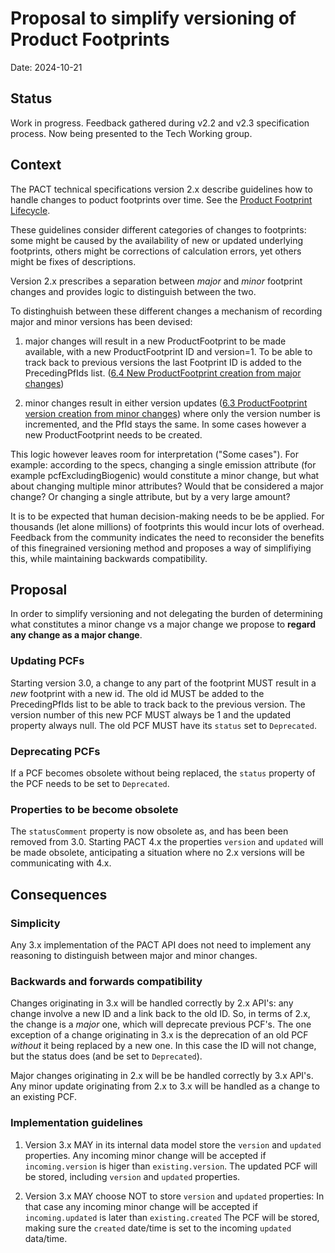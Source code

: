 # Proposal to simplify versioning of Product Footprints
Date: 2024-10-21

## Status
Work in progress. Feedback gathered during v2.2 and v2.3 specification process. Now being presented to the Tech Working group. 

## Context
The PACT technical specifications version 2.x describe guidelines how to handle changes to poduct footprints over time. See the [Product Footprint Lifecycle](https://wbcsd.github.io/tr/2024/data-exchange-protocol-20241024/#lifecycle). 

These guidelines consider different categories of changes to footprints: some might be caused by the availability of new or updated underlying footprints, others might be corrections of calculation errors, yet others might be fixes of descriptions.

Version 2.x prescribes a separation between *major* and *minor* footprint changes and provides logic to distinguish between the two. 

To distinghuish between these different changes a mechanism of recording major and minor versions has been devised:

1.	major changes will result in a new ProductFootprint to be made available, with a new ProductFootprint ID and version=1. To be able to track back to previous versions the last Footprint ID is added to the PrecedingPfIds list.
([6.4 New ProductFootprint creation from major changes](https://wbcsd.github.io/tr/2024/data-exchange-protocol-20241024/#lifecycle-major-changes))

2.	minor changes result in either version updates ([6.3 ProductFootprint version creation from minor changes](https://wbcsd.github.io/tr/2024/data-exchange-protocol-20241024/#lifecycle-minor-changes)) where only the version number is incremented, and the PfId stays the same. In some cases however a new ProductFootprint needs to be created.

This logic however leaves room for interpretation ("Some cases"). For example: according to the specs, changing a single emission attribute (for example pcfExcludingBiogenic) would constitute a minor change, but what about changing multiple minor attributes? Would that be considered a major change? Or changing a single attribute, but by a very large amount? 

It is to be expected that human decision-making needs to be be applied. For thousands (let alone millions) of footprints this would incur lots of overhead.
Feedback from the community indicates the need to reconsider the benefits of this finegrained versioning method and proposes a way of simplifiying this, while maintaining backwards compatibility.


## Proposal 
In order to simplify versioning and not delegating the burden of determining what constitutes a minor change vs a major change we propose to **regard any change as a major change**.

### Updating PCFs
Starting version 3.0, a change to any part of the footprint MUST result in a *new* footprint with a new id. The old id MUST be added to the PrecedingPfIds list to be able to track back to the previous version.
The version number of this new PCF MUST always be 1 and the updated property always null.
The old PCF MUST have its `status` set to `Deprecated`.

### Deprecating PCFs
If a PCF becomes obsolete without being replaced, the `status` property of the PCF needs to be set to `Deprecated`.

### Properties to be become obsolete
The `statusComment` property is now obsolete as, and has been been removed from 3.0.
Starting PACT 4.x the properties `version` and `updated` will be made obsolete, anticipating a situation where no 2.x versions will be communicating with 4.x.


## Consequences

### Simplicity
Any 3.x implementation of the PACT API does not need to implement any reasoning to distinguish between major and minor changes. 

### Backwards and forwards compatibility
Changes originating in 3.x will be handled correctly by 2.x API's: any change involve a new ID and a link back to the old ID. So, in terms of 2.x, the change is a *major* one, which will deprecate previous PCF's. 
The one exception of a change originating in 3.x is the deprecation of an old PCF *without* it being replaced by a new one. In this case the ID will not change, but the status does (and be set to `Deprecated`).

Major changes originating in 2.x will be be handled correctly by 3.x API's. 
Any minor update originating from 2.x to 3.x will be handled as a change to an existing PCF.

### Implementation guidelines
1) Version 3.x MAY in its internal data model store the `version` and `updated` properties.
   Any incoming minor change will be accepted if `incoming.version` is higer than `existing.version`.
   The updated PCF will be stored, including `version` and `updated` properties.

2) Version 3.x MAY choose NOT to store `version` and `updated` properties:
   In that case any incoming minor change will be accepted if `incoming.updated` is later than `existing.created`
   The PCF will be stored, making sure the `created` date/time is set to the incoming `updated` data/time.
